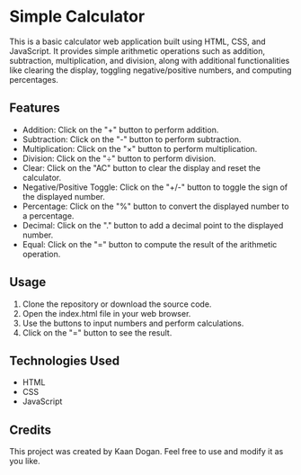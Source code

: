 # Simple Calculator

This is a basic calculator web application built using HTML, CSS, and JavaScript. It provides simple arithmetic operations such as addition, subtraction, multiplication, and division, along with additional functionalities like clearing the display, toggling negative/positive numbers, and computing percentages.

## Features

- Addition: Click on the "+" button to perform addition.
- Subtraction: Click on the "-" button to perform subtraction.
- Multiplication: Click on the "×" button to perform multiplication.
- Division: Click on the "÷" button to perform division.
- Clear: Click on the "AC" button to clear the display and reset the calculator.
- Negative/Positive Toggle: Click on the "+/-" button to toggle the sign of the displayed number.
- Percentage: Click on the "%" button to convert the displayed number to a percentage.
- Decimal: Click on the "." button to add a decimal point to the displayed number.
- Equal: Click on the "=" button to compute the result of the arithmetic operation.

## Usage

1. Clone the repository or download the source code.
2. Open the index.html file in your web browser.
3. Use the buttons to input numbers and perform calculations.
4. Click on the "=" button to see the result.

## Technologies Used

- HTML
- CSS
- JavaScript

## Credits

This project was created by Kaan Dogan. Feel free to use and modify it as you like.
